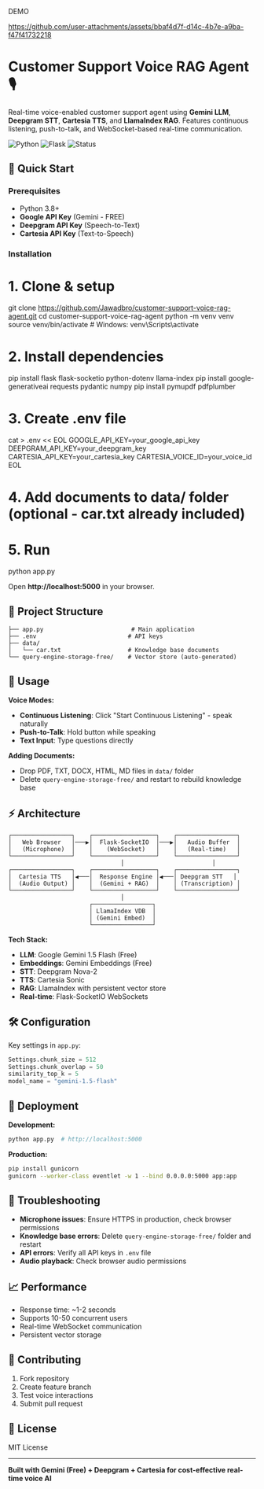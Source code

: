 DEMO

https://github.com/user-attachments/assets/bbaf4d7f-d14c-4b7e-a9ba-f47f41732218

# Customer Support Voice RAG Agent 🎙️

Real-time voice-enabled customer support agent using **Gemini LLM**, **Deepgram STT**, **Cartesia TTS**, and **LlamaIndex RAG**. Features continuous listening, push-to-talk, and WebSocket-based real-time communication.

![Python](https://img.shields.io/badge/python-3.8+-blue?style=flat-square) ![Flask](https://img.shields.io/badge/flask-socketio-red?style=flat-square) ![Status](https://img.shields.io/badge/status-production--ready-green?style=flat-square)

## 🚀 Quick Start

### Prerequisites
- Python 3.8+
- **Google API Key** (Gemini - FREE)
- **Deepgram API Key** (Speech-to-Text)
- **Cartesia API Key** (Text-to-Speech)

### Installation


# 1. Clone & setup
git clone https://github.com/Jawadbro/customer-support-voice-rag-agent.git
cd customer-support-voice-rag-agent
python -m venv venv
source venv/bin/activate  # Windows: venv\Scripts\activate

# 2. Install dependencies
pip install flask flask-socketio python-dotenv llama-index
pip install google-generativeai requests pydantic numpy
pip install pymupdf pdfplumber

# 3. Create .env file
cat > .env << EOL
GOOGLE_API_KEY=your_google_api_key
DEEPGRAM_API_KEY=your_deepgram_key
CARTESIA_API_KEY=your_cartesia_key
CARTESIA_VOICE_ID=your_voice_id
EOL

# 4. Add documents to data/ folder (optional - car.txt already included)

# 5. Run
python app.py


Open **http://localhost:5000** in your browser.

## 📁 Project Structure

```
├── app.py                         # Main application
├── .env                          # API keys
├── data/
│   └── car.txt                   # Knowledge base documents
└── query-engine-storage-free/    # Vector store (auto-generated)
```

## 🎤 Usage

**Voice Modes:**
- **Continuous Listening**: Click "Start Continuous Listening" - speak naturally
- **Push-to-Talk**: Hold button while speaking
- **Text Input**: Type questions directly

**Adding Documents:**
- Drop PDF, TXT, DOCX, HTML, MD files in `data/` folder
- Delete `query-engine-storage-free/` and restart to rebuild knowledge base

## ⚡ Architecture

```
┌─────────────────┐    ┌──────────────────┐    ┌─────────────────┐
│   Web Browser   │───▶│  Flask-SocketIO  │───▶│   Audio Buffer  │
│   (Microphone)  │    │    (WebSocket)   │    │   (Real-time)   │
└─────────────────┘    └──────────────────┘    └─────────────────┘
                                │                         │
┌─────────────────┐    ┌──────────────────┐    ┌─────────────────┐
│  Cartesia TTS   │◀───│  Response Engine │◀───│ Deepgram STT   │
│  (Audio Output) │    │  (Gemini + RAG)  │    │ (Transcription) │
└─────────────────┘    └──────────────────┘    └─────────────────┘
                                │
                       ┌─────────────────┐
                       │ LlamaIndex VDB  │
                       │ (Gemini Embed)  │
                       └─────────────────┘
```

**Tech Stack:**
- **LLM**: Google Gemini 1.5 Flash (Free)
- **Embeddings**: Gemini Embeddings (Free)  
- **STT**: Deepgram Nova-2
- **TTS**: Cartesia Sonic
- **RAG**: LlamaIndex with persistent vector store
- **Real-time**: Flask-SocketIO WebSockets

## 🛠️ Configuration

Key settings in `app.py`:
```python
Settings.chunk_size = 512
Settings.chunk_overlap = 50
similarity_top_k = 5
model_name = "gemini-1.5-flash"
```

## 🚀 Deployment

**Development:**
```bash
python app.py  # http://localhost:5000
```

**Production:**
```bash
pip install gunicorn
gunicorn --worker-class eventlet -w 1 --bind 0.0.0.0:5000 app:app
```

## 🔧 Troubleshooting

- **Microphone issues**: Ensure HTTPS in production, check browser permissions
- **Knowledge base errors**: Delete `query-engine-storage-free/` folder and restart
- **API errors**: Verify all API keys in `.env` file
- **Audio playback**: Check browser audio permissions

## 📈 Performance
- Response time: ~1-2 seconds
- Supports 10-50 concurrent users
- Real-time WebSocket communication
- Persistent vector storage

## 🤝 Contributing

1. Fork repository
2. Create feature branch
3. Test voice interactions
4. Submit pull request

## 📄 License

MIT License

---

**Built with Gemini (Free) + Deepgram + Cartesia for cost-effective real-time voice AI**
